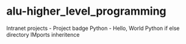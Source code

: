 # alu-higher_level_programming
Intranet projects -  Project badge Python - Hello, World
Python if else directory
IMports
inheritence
